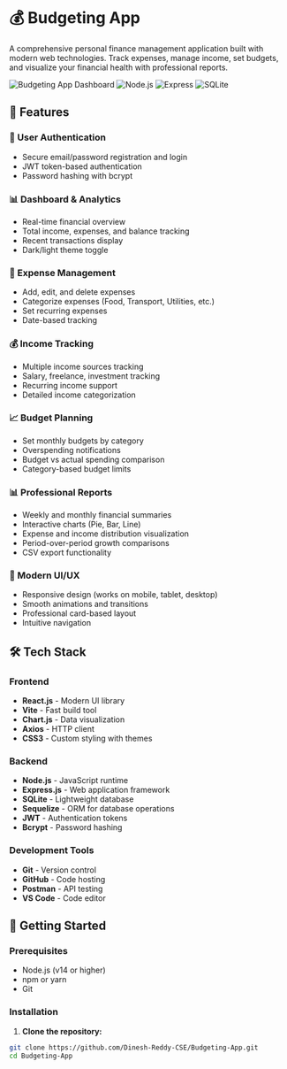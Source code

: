 # 💰 Budgeting App

A comprehensive personal finance management application built with modern web technologies. Track expenses, manage income, set budgets, and visualize your financial health with professional reports.

![Budgeting App Dashboard](https://img.shields.io/badge/React-20232A?style=for-the-badge&logo=react&logoColor=61DAFB)
![Node.js](https://img.shields.io/badge/Node.js-43853D?style=for-the-badge&logo=node.js&logoColor=white)
![Express](https://img.shields.io/badge/Express.js-404D59?style=for-the-badge)
![SQLite](https://img.shields.io/badge/SQLite-07405E?style=for-the-badge&logo=sqlite&logoColor=white)

## 🌟 Features

### 🔐 User Authentication
- Secure email/password registration and login
- JWT token-based authentication
- Password hashing with bcrypt

### 📊 Dashboard & Analytics
- Real-time financial overview
- Total income, expenses, and balance tracking
- Recent transactions display
- Dark/light theme toggle

### 💸 Expense Management
- Add, edit, and delete expenses
- Categorize expenses (Food, Transport, Utilities, etc.)
- Set recurring expenses
- Date-based tracking

### 💰 Income Tracking
- Multiple income sources tracking
- Salary, freelance, investment tracking
- Recurring income support
- Detailed income categorization

### 📈 Budget Planning
- Set monthly budgets by category
- Overspending notifications
- Budget vs actual spending comparison
- Category-based budget limits

### 📊 Professional Reports
- Weekly and monthly financial summaries
- Interactive charts (Pie, Bar, Line)
- Expense and income distribution visualization
- Period-over-period growth comparisons
- CSV export functionality

### 🎨 Modern UI/UX
- Responsive design (works on mobile, tablet, desktop)
- Smooth animations and transitions
- Professional card-based layout
- Intuitive navigation

## 🛠️ Tech Stack

### Frontend
- **React.js** - Modern UI library
- **Vite** - Fast build tool
- **Chart.js** - Data visualization
- **Axios** - HTTP client
- **CSS3** - Custom styling with themes

### Backend
- **Node.js** - JavaScript runtime
- **Express.js** - Web application framework
- **SQLite** - Lightweight database
- **Sequelize** - ORM for database operations
- **JWT** - Authentication tokens
- **Bcrypt** - Password hashing

### Development Tools
- **Git** - Version control
- **GitHub** - Code hosting
- **Postman** - API testing
- **VS Code** - Code editor

## 🚀 Getting Started

### Prerequisites
- Node.js (v14 or higher)
- npm or yarn
- Git

### Installation

1. **Clone the repository:**
```bash
git clone https://github.com/Dinesh-Reddy-CSE/Budgeting-App.git
cd Budgeting-App
